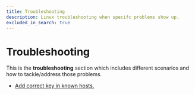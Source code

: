 ```yaml
---
title: Troubleshooting
description: Linux troubleshooting when specifc problems show up.
excluded_in_search: true
---
```


# Troubleshooting

This is the **troubleshooting** section which includes different scenarios and how to tackle/address those problems. 

 - [Add correct key in known hosts.](add-correct-key-in-known-hosts)